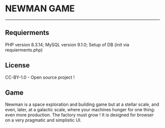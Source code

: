 
# NEWMAN GAME

---

## Requierments
PHP version 8.3.14;
MySQL version 9.1.0;
Setup of DB (init via requierments.php)

## License
CC-BY-1.0 - Open source project !

## Game
Newman is a space exploration and building game but at a stellar scale, and even, later, at a galactic scale, where your machines hunger for one thing: even more production. The factory must grow !
It is designed for browser on a very pragmatic and simplistic UI.
